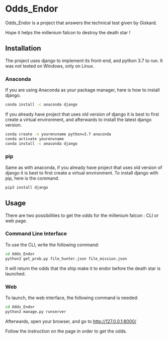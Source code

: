 # Odds_Endor
Odds_Endor is a project that answers the technical test given by Giskard.

Hope it helps the millenium falcon to destroy the death star ! 

## Installation
The project uses django to implement its front-end, and python 3.7 to run. It was not tested on Windows, only on Linux.

### Anaconda
If you are using Anaconda as your package manager, here is how to install django.
```bash
conda install -c anaconda django
```
If you already have project that uses old version of django it is best to first create a virtual environment, and afterwards to install the latest django version.
```bash
conda create -n yourenvname python=3.7 anaconda
conda activate yourenvname
conda install -c anaconda django
```
### pip
Same as with anaconda, if you already have project that uses old version of django it is best to first create a virtual environment.
To install django with pip, here is the command.
```bash
pip3 install django
```

## Usage
There are two possibilities to get the odds for the millenium falcon : CLI or web page.

### Command Line Interface
To use the CLI, write the following command:
```bash
cd Odds_Endor
python3 get_prob.py file_hunter.json file_mission.json
```
It will return the odds that the ship make it to endor before the death star is launched.

### Web
To launch, the web interface, the following command is needed:
```bash
cd Odds_Endor
python3 manage.py runserver
```
Afterwards, open your browser, and go to http://127.0.0.1:8000/

Follow the instruction on the page in order to get the odds.

